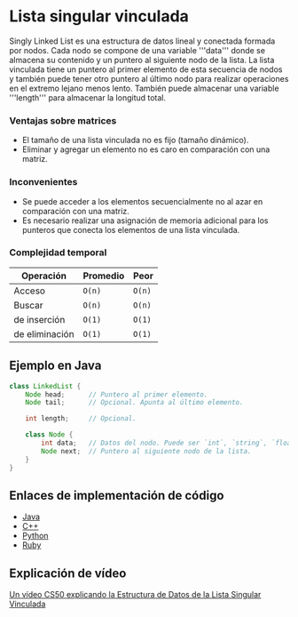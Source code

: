 # Lista singular vinculada

Singly Linked List es una estructura de datos lineal y conectada formada por nodos. Cada nodo se compone de una variable '''data''' donde se almacena su contenido y un puntero al siguiente nodo de la lista. La lista vinculada tiene un puntero al primer elemento de esta secuencia de nodos y también puede tener otro puntero al último nodo para realizar operaciones en el extremo lejano menos lento. También puede almacenar una variable '''length''' para almacenar la longitud total.

### Ventajas sobre matrices

- El tamaño de una lista vinculada no es fijo (tamaño dinámico).
- Eliminar y agregar un elemento no es caro en comparación con una matriz.

### Inconvenientes

- Se puede acceder a los elementos secuencialmente no al azar en comparación con una matriz.
- Es necesario realizar una asignación de memoria adicional para los punteros que conecta los elementos de una lista vinculada.

### Complejidad temporal

| Operación | Promedio | Peor |
|-----------|---------|-------|
| Acceso         |   `O(n)` |  `O(n)` |
| Buscar         |   `O(n)` |  `O(n)` |
| de inserción   |  `O(1)`  |  `O(1)` |
| de eliminación |   `O(1)` |  `O(1)` |

## Ejemplo en Java

```java
class LinkedList {
    Node head;      // Puntero al primer elemento.
    Node tail;      // Opcional. Apunta al último elemento.

    int length;     // Opcional.

    class Node {
        int data;   // Datos del nodo. Puede ser `int`, `string`, `float`, `templates`, etc..
        Node next;  // Puntero al siguiente nodo de la lista.
    }
}
```

## Enlaces de implementación de código

- [Java](https://github.com/TheAlgorithms/Java/blob/master/src/main/java/com/thealgorithms/datastructures/lists/SinglyLinkedList.java)
- [C++](https://github.com/TheAlgorithms/C-Plus-Plus/blob/master/Data%20Structure/Linked%20List.cpp)
- [Python](https://github.com/TheAlgorithms/Python/blob/master/data_structures/linked_list/singly_linked_list.py)
- [Ruby](https://github.com/TheAlgorithms/Ruby/blob/master/data_structures/linked_lists/single_list.rb)

## Explicación de vídeo

[Un vídeo CS50 explicando la Estructura de Datos de la Lista Singular Vinculada](https://www.youtube.com/watch?v=5nsKtQuT6E8)
